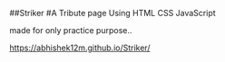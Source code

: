 ##Striker
#A Tribute page Using HTML CSS JavaScript

made for only practice purpose..

https://abhishek12m.github.io/Striker/